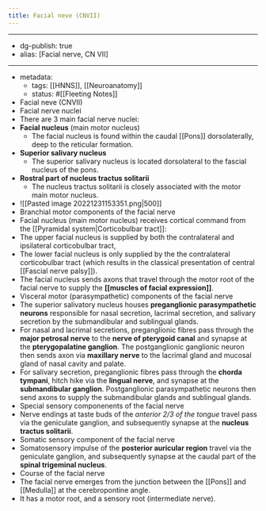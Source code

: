 ```yaml
---
title: Facial neve (CNVII)
---
```


- --
- dg-publish: true
- alias: [Facial nerve, CN VII]
- --
- metadata:
	- tags: [[HNNS]], [[Neuroanatomy]]
	- status: #[[Fleeting Notes]]
- Facial neve (CNVII)
- Facial nerve nuclei
- There are 3 main facial nerve nuclei:
- **Facial nucleus** (main motor nucleus)
	- The facial nucleus is found within the caudal [[Pons]] dorsolaterally, deep to the reticular formation.
- **Superior salivary nucleus**
	- The superior salivary nucleus is located dorsolateral to the fascial nucleus of the pons.
- **Rostral part of nucleus tractus solitarii**
	- The nucleus tractus solitarii is closely associated with the motor main motor nucleus.
- ![[Pasted image 20221231153351.png|500]]
- Branchial motor components of the facial nerve
- Facial nucleus (main motor nucleus) receives cortical command from the [[Pyramidal system|Corticobulbar tract]]:
- The upper facial nucleus is supplied by both the contralateral and ipsilateral corticobulbar tract,
- The lower facial nucleus is only supplied by the the contralateral corticobulbar tract (which results in the classical presentation of central [[Fascial nerve palsy]]).
- The facial nucleus sends axons that travel through the motor root of the facial nerve to supply the **[[muscles of facial expression]]**.
- Visceral motor (parasympathetic) components of the facial nerve
- The superior salivatory nucleus houses **preganglionic parasympathetic neurons** responsible for nasal secretion, lacrimal secretion, and salivary secretion by the submandibular and sublingual glands.
- For nasal and lacrimal secretions, preganglionic fibres pass through the **major petrosal nerve** to the **nerve of pterygoid canal** and synapse at the **pterygopalatine ganglion**. The postganglionic ganglionic neuron then sends axon via **maxillary nerve** to the lacrimal gland and mucosal gland of nasal cavity and palate.
- For salivary secretion, preganglionic fibres pass through the **chorda tympani**, hitch hike via the **lingual nerve**, and synapse at the **submandibular ganglion**. Postganglionic parasympathetic neurons then send axons to supply the submandibular glands and sublingual glands.
- Special sensory componenents of the facial nerve
- Nerve endings at taste buds of the *anterior 2/3 of the tongue* travel pass via the geniculate ganglion, and subsequently synapse at the **nucleus tractus solitarii**.
- Somatic sensory component of the facial nerve
- Somatosensory impulse of the **posterior auricular region** travel via the geniculate ganglion, and subsequently synapse at the caudal part of the **spinal trigeminal nucleus**.
- Course of the facial nerve
- The facial nerve emerges from the junction between the [[Pons]] and [[Medulla]] at the cerebropontine angle.
- It has a motor root, and a sensory root (intermediate nerve).